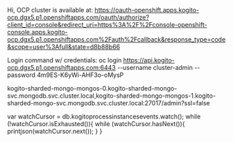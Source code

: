 Hi, OCP cluster is available at:
https://oauth-openshift.apps.kogito-ocp.dgx5.p1.openshiftapps.com/oauth/authorize?client_id=console&redirect_uri=https%3A%2F%2Fconsole-openshift-console.apps.kogito-ocp.dgx5.p1.openshiftapps.com%2Fauth%2Fcallback&response_type=code&scope=user%3Afull&state=d8b88b66

Login command w/ credentials:
oc login https://api.kogito-ocp.dgx5.p1.openshiftapps.com:6443 --username cluster-admin --password 4m9ES-K6yWi-AHF3o-oMysP





kogito-sharded-mongo-mongos-0.kogito-sharded-mongo-svc.mongodb.svc.cluster.local,kogito-sharded-mongo-mongos-1.kogito-sharded-mongo-svc.mongodb.svc.cluster.local:27017/admin?ssl=false


var watchCursor = db.kogitoprocessinstancesevents.watch();
while (!watchCursor.isExhausted()){
    while (watchCursor.hasNext()){
        printjson(watchCursor.next());
    }
}